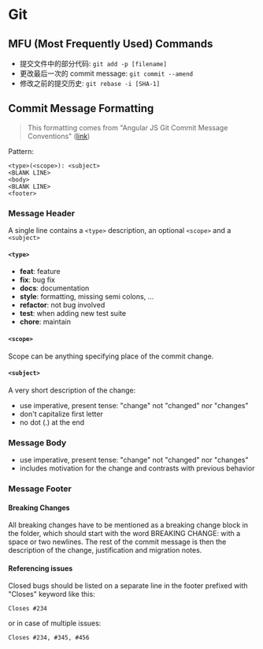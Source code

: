 Git
=====

## MFU (Most Frequently Used) Commands

- 提交文件中的部分代码: `git add -p [filename]`
- 更改最后一次的 commit message: `git commit --amend`
- 修改之前的提交历史: `git rebase -i [SHA-1]`

## Commit Message Formatting

> This formatting comes from "Angular JS Git Commit Message Conventions" ([link](https://docs.google.com/document/d/1QrDFcIiPjSLDn3EL15IJygNPiHORgU1_OOAqWjiDU5Y/edit#))

Pattern:

```
<type>(<scope>): <subject>
<BLANK LINE>
<body>
<BLANK LINE>
<footer>
```

### Message Header

A single line contains a `<type>` description, an optional `<scope>` and a `<subject>`

#### `<type>`

- **feat**: feature
- **fix**: bug fix
- **docs**: documentation
- **style**: formatting, missing semi colons, ...
- **refactor**: not bug involved
- **test**: when adding new test suite
- **chore**: maintain

#### `<scope>`

Scope can be anything specifying place of the commit change.

#### `<subject>`

A very short description of the change:

- use imperative, present tense: "change" not "changed" nor "changes"
- don't capitalize first letter
- no dot (.) at the end

### Message Body

- use imperative, present tense: "change" not "changed" nor "changes"
- includes motivation for the change and contrasts with previous behavior

### Message Footer

#### Breaking Changes

All breaking changes have to be mentioned as a breaking change block in the folder,
which should start with the word BREAKING CHANGE: with a space or two newlines. The rest
of the commit message is then the description of the change, justification and migration
notes.

#### Referencing issues

Closed bugs should be listed on a separate line in the footer prefixed with "Closes" keyword like this:

```
Closes #234
```

or in case of multiple issues:

```
Closes #234, #345, #456
```





